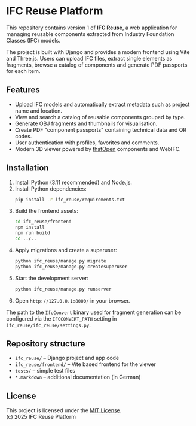 # IFC Reuse Platform

This repository contains version 1 of **IFC Reuse**, a web application for managing reusable components extracted from Industry Foundation Classes (IFC) models.

The project is built with Django and provides a modern frontend using Vite and Three.js. Users can upload IFC files, extract single elements as fragments, browse a catalog of components and generate PDF passports for each item.

## Features

- Upload IFC models and automatically extract metadata such as project name and location.
- View and search a catalog of reusable components grouped by type.
- Generate OBJ fragments and thumbnails for visualisation.
- Create PDF "component passports" containing technical data and QR codes.
- User authentication with profiles, favorites and comments.
- Modern 3D viewer powered by [thatOpen](https://github.com/thatopen) components and WebIFC.

## Installation

1. Install Python (3.11 recommended) and Node.js.
2. Install Python dependencies:
   ```bash
   pip install -r ifc_reuse/requirements.txt
   ```
3. Build the frontend assets:
   ```bash
   cd ifc_reuse/frontend
   npm install
   npm run build
   cd ../..
   ```
4. Apply migrations and create a superuser:
   ```bash
   python ifc_reuse/manage.py migrate
   python ifc_reuse/manage.py createsuperuser
   ```
5. Start the development server:
   ```bash
   python ifc_reuse/manage.py runserver
   ```
6. Open `http://127.0.0.1:8000/` in your browser.

The path to the `IfcConvert` binary used for fragment generation can be configured via the `IFCCONVERT_PATH` setting in `ifc_reuse/ifc_reuse/settings.py`.

## Repository structure

- `ifc_reuse/` – Django project and app code
- `ifc_reuse/frontend/` – Vite based frontend for the viewer
- `tests/` – simple test files
- `*.markdown` – additional documentation (in German)



## License

This project is licensed under the [MIT License](./LICENSE).  
(c) 2025 IFC Reuse Platform
